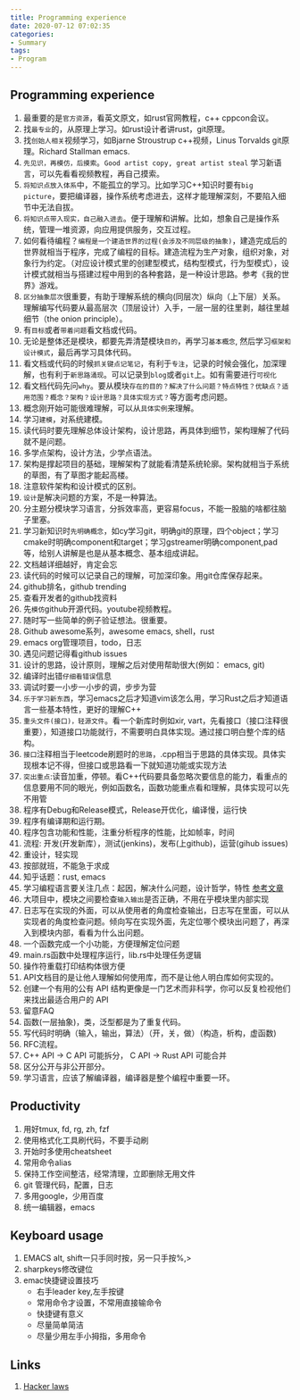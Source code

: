 ```yaml
---
title: Programming experience
date: 2020-07-12 07:02:35
categories:
- Summary
tags:
- Program
---
```


## Programming experience
1. 最重要的是`官方资源`，看英文原文，如rust官网教程，c++ cppcon会议。
1. 找`最专业`的，从原理上学习。如rust设计者讲rust，git原理。
1. 找`创始人相关`视频学习，如Bjarne Stroustrup c++视频，Linus Torvalds git原理。Richard Stallman emacs.
1. `先见识，再模仿，后摸索`。`Good artist copy, great artist steal` 学习新语言，可以先看看视频教程，再自己摸索。
1. `将知识点放入体系`中，不能孤立的学习。比如学习C++知识时要有`big picture`，要把编译器，操作系统考虑进去，这样才能理解深刻，不要陷入细节中无法自拔。
1. `将知识点带入现实，自己融入进去`。便于理解和讲解。比如，想象自己是操作系统，管理一堆资源，向应用提供服务，交互过程。
1. 如何看待编程？`编程是一个建造世界的过程(会涉及不同层级的抽象)`，建造完成后的世界就相当于程序，完成了编程的目标。建造流程为生产对象，组织对象，对象行为约定。（对应设计模式里的创建型模式，结构型模式，行为型模式），设计模式就相当与搭建过程中用到的各种套路，是一种设计思路。参考《我的世界》游戏。
1. `区分抽象层次`很重要，有助于理解系统的横向(同层次）纵向（上下层）关系。理解编写代码要从最高层次（顶层设计）入手，一层一层的往里剥，越往里越细节（the onion principle）。
1. 有`目标`或者`带着问题`看文档或代码。
1. 无论是整体还是模块，都要先弄清楚模块`目的`，再学习`基本概念`, 然后学习`框架和设计模式`，最后再学习具体代码。
1. 看文档或代码的时候`抓关键点记笔记`，有利于`专注`，记录的时候会强化，加深理解，也有利于`新思路涌现`。可以记录到`blog`或者`git`上。如有需要进行`可视化`
1. 看文档代码先问`why`。要从模块`存在的目的？解决了什么问题？特点特性？优缺点？适用范围？概念？架构？设计思路？具体实现方式？`等方面考虑问题。
1. 概念刚开始可能很难理解，可以从`具体实例`来理解。
1. 学习`建模`，对系统建模。
1. 读代码时要先理解总体设计架构，设计思路，再具体到细节，架构理解了代码就不是问题。
1. 多学点架构，设计方法，少学点语法。
1. 架构是撑起项目的基础，理解架构了就能看清楚系统轮廓。架构就相当于系统的草图，有了草图才能起高楼。
1. 注意软件架构和设计模式的区别。
1. `设计`是解决问题的方案，不是一种算法。
1. 分主题分模块学习语言，分拆效率高，更容易focus，不能一股脑的啥都往脑子里塞。
1. 学习新知识时`先明确概念`，如cy学习git，明确git的原理，四个object；学习cmake时明确component和target；学习gstreamer明确component,pad等，给别人讲解是也是从基本概念、基本组成讲起。
1. 文档越详细越好，肯定会忘
1. 读代码的时候可以记录自己的理解，可加深印象。用git仓库保存起来。
1. github排名，github trending
1. 查看开发者的github找资料
1. 先`模仿`github开源代码。youtube视频教程。
1. 随时写一些简单的例子验证想法。很重要。
1. Github awesome系列，awesome emacs, shell，rust
1. emacs org管理项目，todo，日志
1. 遇见问题记得看github issues
1. 设计的思路，设计原则，理解之后对使用帮助很大(例如： emacs, git)
1. 编译时出错`仔细看错误`信息
1. 调试时要一小步一小步的调，步步为营
1. `乐于学习新东西`，学习emacs之后才知道vim该怎么用，学习Rust之后才知道语言一些基本特性，更好的理解C++
1. `重头文件(接口)，轻源文件`。看一个新库时例如xir, vart，先看接口（接口注释很重要），知道接口功能就行，不需要明白具体实现。通过接口明白整个库的结构。
1. `接口`注释相当于leetcode刷题时的`思路`，.cpp相当于思路的具体实现。具体实现根本记不得，但接口或思路看一下就知道功能或实现方法
1. `突出重点`:读音加重，停顿。看C++代码要具备忽略次要信息的能力，看重点的信息要用不同的眼光，例如函数名，函数功能重点看和理解，具体实现可以先不用管
1. 程序有Debug和Release模式，Release开优化，编译慢，运行快
1. 程序有编译期和运行期。
1. 程序包含功能和性能，注重分析程序的性能，比如帧率，时间
1. 流程: 开发(开发新库），测试(jenkins)，发布(上github)，运营(gihub issues)
1. 重设计，轻实现
1. 按部就班，不能急于求成
1. 知乎话题：rust, emacs
1. 学习编程语言要关注几点：起因，解决什么问题，设计哲学，特性 [参考文章](https://www.infoq.cn/article/Uugi_eIJusEka1aSPmQM)
1. 大项目中，模块之间要检查`输入输出`是否正确，不用在乎模块里内部实现
1. 日志写在实现的外面，可以从使用者的角度检查输出，日志写在里面，可以从实现者的角度检查问题。倾向写在实现外面，先定位哪个模块出问题了，再深入到模块内部，看看为什么出问题。
1. 一个函数完成一个小功能，方便理解定位问题
1. main.rs函数中处理程序运行，lib.rs中处理任务逻辑
1. 操作符重载打印结构体很方便
1. API文档目的是让他人理解如何使用库，而不是让他人明白库如何实现的。
1. 创建一个有用的公有 API 结构更像是一门艺术而非科学，你可以反复检视他们来找出最适合用户的 API
1. 留意FAQ
1. 函数(一层抽象)，类，泛型都是为了重复代码。
1. 写代码时明确（输入，输出，算法）（开，关，做）（构造，析构，虚函数)
1. RFC流程。
1. C++ API -> C API 可能拆分， C API -> Rust API 可能合并
1. 区分公开与非公开部分。
1. 学习语言，应该了解编译器，编译器是整个编程中重要一环。

## Productivity
1. 用好tmux, fd, rg, zh, fzf
1. 使用格式化工具刷代码，不要手动刷
1. 开始时多使用cheatsheet
1. 常用命令alias
1. 保持工作空间整洁，经常清理，立即删除无用文件
1. git 管理代码，配置，日志
1. 多用google，少用百度
1. 统一编辑器，emacs

## Keyboard usage
1. EMACS alt, shift一只手同时按，另一只手按%,>
1. sharpkeys修改键位
1. emac快捷键设置技巧
    - 右手leader key,左手按键
    - 常用命令才设置，不常用直接输命令
    - 快捷键有意义
    - 尽量简单简洁
    - 尽量少用左手小拇指，多用命令

## Links
1. [Hacker laws](https://github.com/dwmkerr/hacker-laws)
